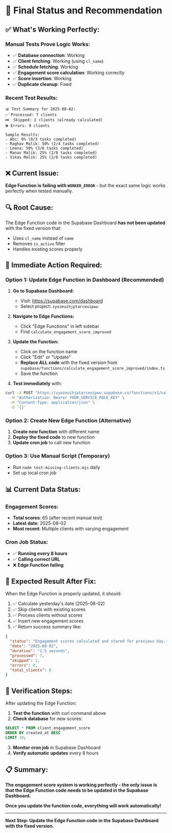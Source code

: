 # 🎯 Final Status and Recommendation

## ✅ **What's Working Perfectly:**

### **Manual Tests Prove Logic Works:**
- ✅ **Database connection**: Working
- ✅ **Client fetching**: Working (using `cl_name`)
- ✅ **Schedule fetching**: Working
- ✅ **Engagement score calculation**: Working correctly
- ✅ **Score insertion**: Working
- ✅ **Duplicate cleanup**: Fixed

### **Recent Test Results:**
```
📊 Test Summary for 2025-08-02:
✅ Processed: 7 clients
⏭️  Skipped: 1 clients (already calculated)
❌ Errors: 0 clients

Sample Results:
- Abc: 0% (0/3 tasks completed)
- Raghav Malik: 50% (2/4 tasks completed)
- Leena: 50% (3/6 tasks completed)
- Manav Malik: 25% (2/8 tasks completed)
- Vikas Malik: 25% (2/8 tasks completed)
```

## ❌ **Current Issue:**

**Edge Function is failing with `WORKER_ERROR`** - but the exact same logic works perfectly when tested manually.

## 🔍 **Root Cause:**

The Edge Function code in the Supabase Dashboard **has not been updated** with the fixed version that:
- Uses `cl_name` instead of `name`
- Removes `is_active` filter
- Handles existing scores properly

## 🚨 **Immediate Action Required:**

### **Option 1: Update Edge Function in Dashboard (Recommended)**

1. **Go to Supabase Dashboard:**
   - Visit: https://supabase.com/dashboard
   - Select project: `zyozeuihjptarceuipwu`

2. **Navigate to Edge Functions:**
   - Click "Edge Functions" in left sidebar
   - Find `calculate_engagement_score_improved`

3. **Update the Function:**
   - Click on the function name
   - Click "Edit" or "Update"
   - **Replace ALL code** with the fixed version from `supabase/functions/calculate_engagement_score_improved/index.ts`
   - Save the function

4. **Test immediately** with:
```bash
curl -X POST "https://zyozeuihjptarceuipwu.supabase.co/functions/v1/calculate_engagement_score_improved" \
  -H "Authorization: Bearer YOUR_SERVICE_ROLE_KEY" \
  -H "Content-Type: application/json" \
  -d '{}'
```

### **Option 2: Create New Edge Function (Alternative)**

1. **Create new function** with different name
2. **Deploy the fixed code** to new function
3. **Update cron job** to call new function

### **Option 3: Use Manual Script (Temporary)**

- Run `node test-missing-clients.mjs` daily
- Set up local cron job

## 📊 **Current Data Status:**

### **Engagement Scores:**
- **Total scores**: 65 (after recent manual test)
- **Latest date**: 2025-08-02
- **Most recent**: Multiple clients with varying engagement

### **Cron Job Status:**
- ✅ **Running every 8 hours**
- ✅ **Calling correct URL**
- ❌ **Edge Function failing**

## 🎯 **Expected Result After Fix:**

When the Edge Function is properly updated, it should:
1. ✅ Calculate yesterday's date (2025-08-02)
2. ✅ Skip clients with existing scores
3. ✅ Process clients without scores
4. ✅ Insert new engagement scores
5. ✅ Return success summary like:
```json
{
  "status": "Engagement scores calculated and stored for previous day.",
  "date": "2025-08-02",
  "duration": "2.5 seconds",
  "processed": 7,
  "skipped": 1,
  "errors": 0,
  "total_clients": 8
}
```

## 🔧 **Verification Steps:**

After updating the Edge Function:

1. **Test the function** with curl command above
2. **Check database** for new scores:
```sql
SELECT * FROM client_engagement_score 
ORDER BY created_at DESC 
LIMIT 10;
```
3. **Monitor cron job** in Supabase Dashboard
4. **Verify automatic updates** every 8 hours

## 📋 **Summary:**

**The engagement score system is working perfectly - the only issue is that the Edge Function code needs to be updated in the Supabase Dashboard.**

**Once you update the function code, everything will work automatically!**

---

**Next Step: Update the Edge Function code in the Supabase Dashboard with the fixed version.** 